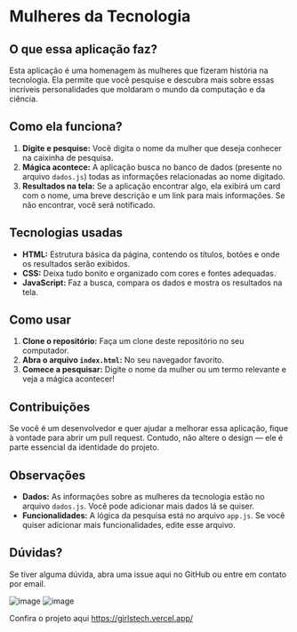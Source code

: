 # Mulheres da Tecnologia

## O que essa aplicação faz?

Esta aplicação é uma homenagem às mulheres que fizeram história na tecnologia. Ela permite que você pesquise e descubra mais sobre essas incríveis personalidades que moldaram o mundo da computação e da ciência.

## Como ela funciona?

1. **Digite e pesquise:** Você digita o nome da mulher que deseja conhecer na caixinha de pesquisa.
2. **Mágica acontece:** A aplicação busca no banco de dados (presente no arquivo `dados.js`) todas as informações relacionadas ao nome digitado.
3. **Resultados na tela:** Se a aplicação encontrar algo, ela exibirá um card com o nome, uma breve descrição e um link para mais informações. Se não encontrar, você será notificado.

## Tecnologias usadas

- **HTML:** Estrutura básica da página, contendo os títulos, botões e onde os resultados serão exibidos.
- **CSS:** Deixa tudo bonito e organizado com cores e fontes adequadas.
- **JavaScript:** Faz a busca, compara os dados e mostra os resultados na tela.

## Como usar

1. **Clone o repositório:** Faça um clone deste repositório no seu computador.
2. **Abra o arquivo `index.html`:** No seu navegador favorito.
3. **Comece a pesquisar:** Digite o nome da mulher ou um termo relevante e veja a mágica acontecer!

## Contribuições

Se você é um desenvolvedor e quer ajudar a melhorar essa aplicação, fique à vontade para abrir um pull request. Contudo, não altere o design — ele é parte essencial da identidade do projeto.

## Observações

- **Dados:** As informações sobre as mulheres da tecnologia estão no arquivo `dados.js`. Você pode adicionar mais dados lá se quiser.
- **Funcionalidades:** A lógica da pesquisa está no arquivo `app.js`. Se você quiser adicionar mais funcionalidades, edite esse arquivo.

## Dúvidas?

Se tiver alguma dúvida, abra uma issue aqui no GitHub ou entre em contato por email.

![image](https://github.com/user-attachments/assets/e421be2d-13d5-4748-8498-130935158c15)
![image](https://github.com/user-attachments/assets/44c670e1-6eb4-4d05-8069-a2f63f71e6d1)

Confira o projeto aqui https://girlstech.vercel.app/
